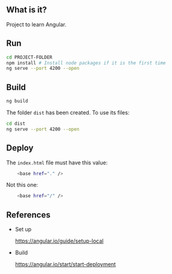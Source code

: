 ## What is it?

Project to learn Angular.

## Run

```bash
cd PROJECT-FOLDER
npm install # Install node packages if it is the first time
ng serve --port 4200 --open
```

## Build

```bash
ng build
```

The folder `dist` has been created. To use its files:

```bash
cd dist
ng serve --port 4200 --open
```

## Deploy

The `index.html` file must have this value:

```bash
    <base href="." />
```

Not this one:

```bash
    <base href="/" />
```


## References

- Set up

  <https://angular.io/guide/setup-local>

- Build

  <https://angular.io/start/start-deployment>

